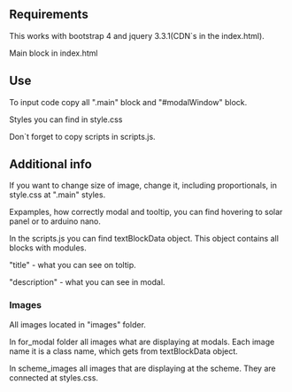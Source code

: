 ## Requirements

This works with bootstrap 4 and jquery 3.3.1(CDN`s in the index.html).

Main block in index.html

## Use

To input code copy all ".main" block and "#modalWindow" block.

Styles you can find in style.css

Don`t forget to copy scripts in scripts.js.

## Additional info

If you want to change size of image, change it, including proportionals, in style.css at ".main" styles.

Expamples, how correctly modal and tooltip, you can find hovering to solar panel or to arduino nano.

In the scripts.js you can find textBlockData object. This object contains all blocks with modules. 

"title" - what you can see on toltip.

"description" - what you can see in modal.

### Images

All images located in "images" folder. 

In for_modal folder all images what are displaying at modals. Each image name it is a class name, which gets from textBlockData object.

In scheme_images all images that are displaying at the scheme. They are connected at styles.css.
